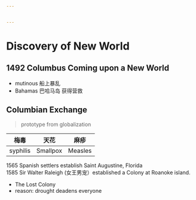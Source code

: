 ```yaml
---


---
```


<h1 id="discovery-of-new-world">Discovery of New World</h1>
<h2 id="columbus-coming-upon-a-new-world">1492 Columbus Coming upon a New World</h2>
<ul>
<li>mutinous 船上暴乱</li>
<li>Bahamas 巴哈马岛 获得营救</li>
</ul>
<h2 id="columbian-exchange">Columbian Exchange</h2>
<blockquote>
<p>prototype from globalization</p>
</blockquote>

<table>
<thead>
<tr>
<th>梅毒</th>
<th>天花</th>
<th>麻疹</th>
</tr>
</thead>
<tbody>
<tr>
<td>syphilis</td>
<td>Smallpox</td>
<td>Measles</td>
</tr>
</tbody>
</table><p>1565 Spanish settlers establish Saint Augustine, Florida<br>
1585 Sir Walter Raleigh (女王男宠）established a Colony at Roanoke island.</p>
<ul>
<li>The Lost Colony</li>
<li>reason: drought deadens everyone</li>
</ul>

